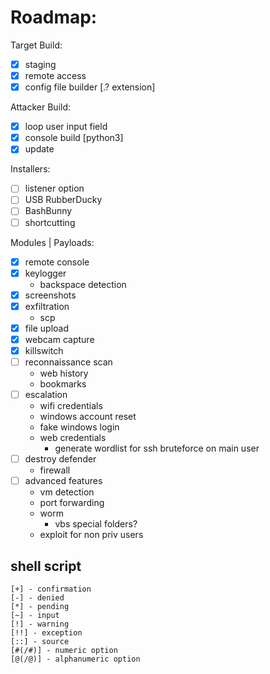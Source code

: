 # Roadmap:
Target Build:
- [x] staging
- [x] remote access
- [x] config file builder [.? extension]

Attacker Build:
- [x] loop user input field
- [x] console build [python3]
- [x] update

Installers:
- [ ] listener option
- [ ] USB RubberDucky
- [ ] BashBunny
- [ ] shortcutting

Modules | Payloads:
- [x] remote console
- [x] keylogger
	- backspace detection
- [x] screenshots
- [x] exfiltration
	- scp
- [x] file upload
- [x] webcam capture
- [x] killswitch
- [ ] reconnaissance scan
	- web history
	- bookmarks
- [ ] escalation
	- wifi credentials
	- windows account reset
	- fake windows login
	- web credentials
		- generate wordlist for ssh bruteforce on main user
- [ ] destroy defender
	- firewall
- [ ] advanced features
	- vm detection
	- port forwarding
	- worm
		- vbs special folders?
	- exploit for non priv users

## shell script
```
[+] - confirmation
[-] - denied
[*] - pending
[~] - input
[!] - warning
[!!] - exception
[::] - source
[#(/#)] - numeric option
[@(/@)] - alphanumeric option
```